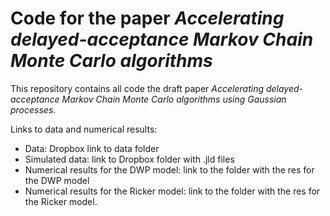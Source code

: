 # Code for the paper *Accelerating delayed-acceptance Markov Chain Monte Carlo algorithms*

This repository contains all code the draft paper *Accelerating delayed-acceptance Markov Chain Monte Carlo algorithms using Gaussian processes*.

Links to data and numerical results:

* Data: Dropbox link to data folder
* Simulated data: link to Dropbox folder with .jld files
* Numerical results for the DWP model: link to the folder with the res for the DWP model
* Numerical results for the Ricker model: link to the folder with the res for the Ricker model.  

